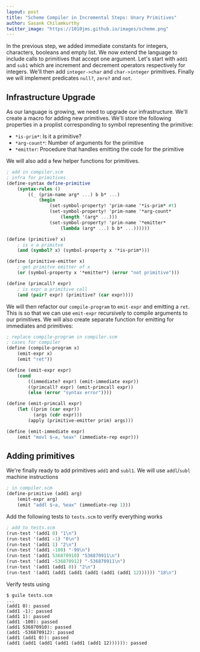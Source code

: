 ```yaml
---
layout: post
title: "Scheme Compiler in Incremental Steps: Unary Primitives"
author: Sasank Chilamkurthy
twitter_image: "https://1010jms.github.io/images/scheme.png"
---
```


In the previous step, we added immediate constants for integers, characters, booleans and empty list. We now extend the language to include calls to primitives that accept one argument. Let's start with `add1` and `sub1` which are increment and decrement operators respectively for integers. We'll then add `integer->char` and `char->integer` primitives. Finally we will implement predicates `null?`, `zero?` and `not`.

## Infrastructure Upgrade

As our language is growing, we need to upgrade our infrastructure. We'll create a macro for adding new primitives. We'll store the following properties in a proplist corresponding to symbol representing the primitive:

* `*is-prim*`: Is it a primitive?
* `*arg-count*`: Number of arguments for the primitive
* `*emitter`: Procedure that handles emitting the code for the primitive

We will also add a few helper functions for primitives.

```scheme
; add in compiler.scm
; infra for primitives 
(define-syntax define-primitive
    (syntax-rules ()
        ((_ (prim-name arg* ...) b b* ...)
            (begin
                (set-symbol-property! 'prim-name '*is-prim* #t)
                (set-symbol-property! 'prim-name '*arg-count* 
                    (length '(arg* ...)))
                (set-symbol-property! 'prim-name '*emitter*
                    (lambda (arg* ...) b b* ...))))))

(define (primitive? x)
    ; is x a primitve
    (and (symbol? x) (symbol-property x '*is-prim*)))

(define (primitive-emitter x)
    ; get primitve emitter of x
    (or (symbol-property x '*emitter*) (error "not primitive"))) 

(define (primcall? expr)
    ; is expr a primitive call
    (and (pair? expr) (primitive? (car expr))))
```

We will then refactor our `compile-program` to `emit-expr` and emitting a `ret`. This is so that we can use `emit-expr` recursively to compile arguments to our primitives. We will also create separate function for emitting for immediates and primitives:

```scheme
; replace compile-program in compiler.scm
; cases for compiler
(define (compile-program x)    
    (emit-expr x)
    (emit "ret"))

(define (emit-expr expr)
    (cond
        ((immediate? expr) (emit-immediate expr))
        ((primcall? expr) (emit-primcall expr))
        (else (error "syntax error"))))

(define (emit-primcall expr)
    (let ((prim (car expr))
          (args (cdr expr)))
        (apply (primitive-emitter prim) args)))

(define (emit-immediate expr)
    (emit "movl $~a, %eax" (immediate-rep expr)))
```

## Adding primitives

We're finally ready to add primitives `add1` and `subl1`. We will use `addl`/`subl` machine instructions

```scheme
; in compiler.scm
(define-primitive (add1 arg)
    (emit-expr arg)
    (emit "addl $~a, %eax" (immediate-rep 1)))
```

Add the following tests to `tests.scm` to verify everything works

```scheme
; add to tests.scm
(run-test '(add1 0) "1\n")
(run-test '(add1 -1) "0\n")
(run-test '(add1 1) "2\n")
(run-test '(add1 -100) "-99\n")
(run-test '(add1 536870910) "536870911\n")
(run-test '(add1 -536870912) "-536870911\n")
(run-test '(add1 (add1 0)) "2\n")
(run-test '(add1 (add1 (add1 (add1 (add1 (add1 12)))))) "18\n")
```

Verify tests using

```
$ guile tests.scm 
...
(add1 0): passed
(add1 -1): passed
(add1 1): passed
(add1 -100): passed
(add1 536870910): passed
(add1 -536870912): passed
(add1 (add1 0)): passed
(add1 (add1 (add1 (add1 (add1 (add1 12)))))): passed
```